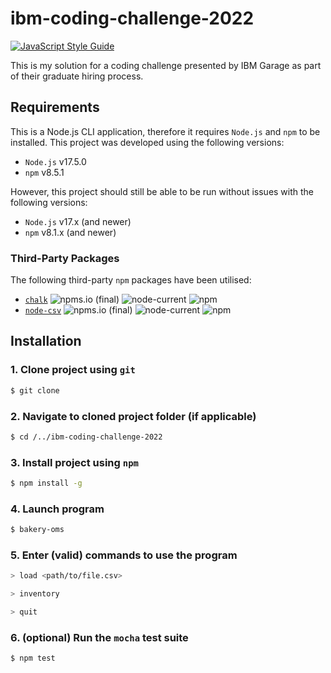 # ibm-coding-challenge-2022

[![JavaScript Style Guide](https://img.shields.io/badge/code_style-standard-brightgreen.svg)](https://standardjs.com)



This is my solution for a coding challenge presented by IBM Garage as part of their graduate hiring process.

## Requirements

This is a Node.js CLI application, therefore it requires `Node.js` and `npm` to be installed. This project was developed using the following versions:
* `Node.js` v17.5.0
* `npm` v8.5.1

However, this project should still be able to be run without issues with the following versions:
* `Node.js` v17.x (and newer)
* `npm` v8.1.x (and newer)

### Third-Party Packages
The following third-party `npm` packages have been utilised:
* [`chalk`](https://github.com/chalk/chalk) ![npms.io (final)](https://img.shields.io/npms-io/final-score/chalk) ![node-current](https://img.shields.io/node/v/chalk) ![npm](https://img.shields.io/npm/v/chalk)
* [`node-csv`](https://github.com/adaltas/node-csv) ![npms.io (final)](https://img.shields.io/npms-io/final-score/csv-parser) ![node-current](https://img.shields.io/node/v/csv-parser) ![npm](https://img.shields.io/npm/v/csv-parser) 

## Installation

### 1. Clone project using `git`
```sh
$ git clone
```
### 2. Navigate to cloned project folder (if applicable)
```sh
$ cd /../ibm-coding-challenge-2022
```

### 3. Install project using `npm`
```sh
$ npm install -g
```

### 4. Launch program
```sh
$ bakery-oms
```

### 5. Enter (valid) commands to use the program
```sh
> load <path/to/file.csv>
```
```sh
> inventory
```
```sh
> quit
```

### 6. (optional) Run the `mocha` test suite
```sh
$ npm test
```